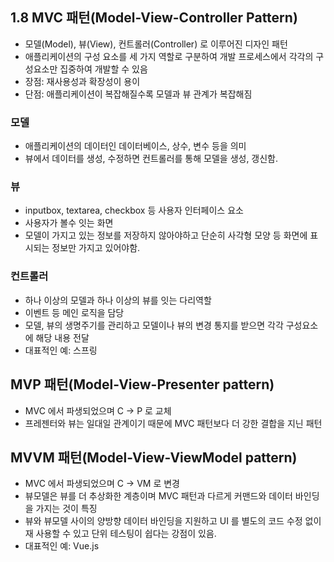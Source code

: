 ## 1.8 MVC 패턴(Model-View-Controller Pattern)

- 모델(Model), 뷰(View), 컨트롤러(Controller) 로 이루어진 디자인 패턴<br/>
- 애플리케이션의 구성 요소를 세 가지 역할로 구분하여 개발 프로세스에서 각각의 구성요소만 집중하여 개발할 수 있음<br/>
- 장점: 재사용성과 확장성이 용이<br/>
- 단점: 애플리케이션이 복잡해질수록 모델과 뷰 관계가 복잡해짐<br/>

### 모델

- 애플리케이션의 데이터인 데이터베이스, 상수, 변수 등을 의미<br/>
- 뷰에서 데이터를 생성, 수정하면 컨트롤러를 통해 모델을 생성, 갱신함.

### 뷰

- inputbox, textarea, checkbox 등 사용자 인터페이스 요소<br/>
- 사용자가 볼수 잇는 화면<br/>
- 모델이 가지고 있는 정보를 저장하지 않아야하고 단순히 사각형 모양 등 화면에 표시되는 정보만 가지고 있어야함.

### 컨트롤러

- 하나 이상의 모델과 하나 이상의 뷰를 잇는 다리역할<br/>
- 이벤트 등 메인 로직을 담당<br/>
- 모델, 뷰의 생명주기를 관리하고 모델이나 뷰의 변경 통지를 받으면 각각 구성요소에 해당 내용 전달<br/>
- 대표적인 예: 스프링

## MVP 패턴(Model-View-Presenter pattern)

- MVC 에서 파생되었으며 C -> P 로 교체<br/>
- 프레젠터와 뷰는 일대일 관계이기 때문에 MVC 패턴보다 더 강한 결합을 지닌 패턴

## MVVM 패턴(Model-View-ViewModel pattern)

- MVC 에서 파생되었으며 C -> VM 로 변경<br/>
- 뷰모델은 뷰를 더 추상화한 계층이며 MVC 패턴과 다르게 커맨드와 데이터 바인딩을 가지는 것이 특징<br/>
- 뷰와 뷰모델 사이의 양방향 데이터 바인딩을 지원하고 UI 를 별도의 코드 수정 없이 재 사용할 수 있고 단위 테스팅이 쉽다는 강점이 있음.
- 대표적인 예: Vue.js
